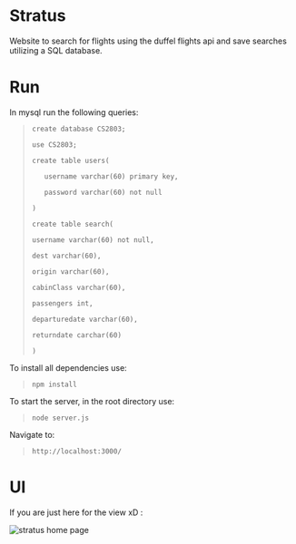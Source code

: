 # Stratus
Website to search for flights using the duffel flights api and save searches utilizing a SQL database. 

# Run

In mysql run the following queries:

<blockquote>

    create database CS2803;

    use CS2803;

    create table users(

       username varchar(60) primary key,
    
       password varchar(60) not null
    
    )
    
    create table search(
    
    username varchar(60) not null,
    
    dest varchar(60),
    
    origin varchar(60),
    
    cabinClass varchar(60),
    
    passengers int, 
    
    departuredate varchar(60),
    
    returndate carchar(60)
    
    )
</blockquote>


To install all dependencies use: 
<blockquote>

    npm install

</blockquote>



To start the server, in the root directory use: 
<blockquote>

    node server.js 

</blockquote>

Navigate to: 
<blockquote>

    http://localhost:3000/

</blockquote>

# UI 

If you are just here for the view xD :


![stratus home page](https://user-images.githubusercontent.com/72584354/182202570-dca708ba-990a-4cb3-a2ff-4bdfe9342a64.png)



